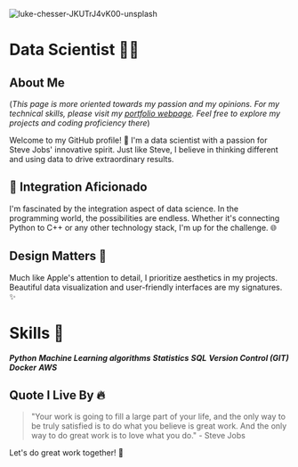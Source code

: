 ![luke-chesser-JKUTrJ4vK00-unsplash](https://github.com/codedestructed007/codedestructed007/assets/55931484/5ec3b46f-a49b-44ec-8361-fbba6e85023b)


#  Data Scientist 👨‍💻

## About Me 
(*This page is more oriented towards my passion and my opinions. For my technical skills, please visit my [portfolio webpage](https://codedestructed007.github.io/Portfolio/). Feel free to explore my projects and coding proficiency there*)

Welcome to my GitHub profile! 🚀 I'm a data scientist with a passion for Steve Jobs' innovative spirit. Just like Steve, I believe in thinking different and using data to drive extraordinary results.

## 🤝 Integration Aficionado

I'm fascinated by the integration aspect of data science. In the programming world, the possibilities are endless. Whether it's connecting Python to C++ or any other technology stack, I'm up for the challenge. 🌐


## Design Matters 🎨

Much like Apple's attention to detail, I prioritize aesthetics in my projects. Beautiful data visualization and user-friendly interfaces are my signatures. ✨

# Skills 🚀

 ***Python***
 ***Machine Learning algorithms***
 ***Statistics***
 ***SQL***
 ***Version Control (GIT)***
 ***Docker***
 ***AWS***











## Quote I Live By 🔥

> "Your work is going to fill a large part of your life, and the only way to be truly satisfied is to do what you believe is great work. And the only way to do great work is to love what you do." - Steve Jobs

Let's do great work together! 🌟
</div>
